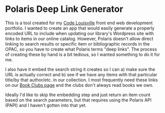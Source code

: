 # Polaris Deep Link Generator
This is a tool created for my [Code Louisville](https://codelouisville.org/) front end web development portfolio. I wanted to create an app that would easily generate a properly encoded URL to include when updating our library's Wordpress site with links to items in our online catalog. However, Polaris doesn't allow direct linking to search results or specific item or bibliographic records in the OPAC, so you have to create what Polaris terms "deep links". The process of creating these by hand is a bit tedious, so I wanted something to do it for me.

I also have it embed the search string it creates so I can a) make sure the URL is actually correct and b) see if we have any items with that particular title/by that author/etc. in our collection. I most frequently need these links on our [Book Clubs page](https://jefflibrary.org/events/book-clubs/) and the clubs don't always read books we own.

Ideally I'd like to skip the embedding step and just return an item count based on the search parameters, but that requires using the Polaris API (PAPI) and I haven't gotten into that yet. 
